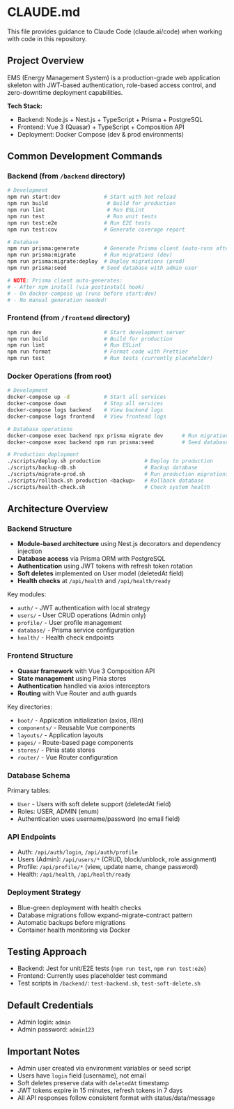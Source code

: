 # CLAUDE.md

This file provides guidance to Claude Code (claude.ai/code) when working with code in this repository.

## Project Overview

EMS (Energy Management System) is a production-grade web application skeleton with JWT-based authentication, role-based access control, and zero-downtime deployment capabilities.

**Tech Stack:**
- Backend: Node.js + Nest.js + TypeScript + Prisma + PostgreSQL
- Frontend: Vue 3 (Quasar) + TypeScript + Composition API
- Deployment: Docker Compose (dev & prod environments)

## Common Development Commands

### Backend (from `/backend` directory)
```bash
# Development
npm run start:dev              # Start with hot reload
npm run build                   # Build for production
npm run lint                    # Run ESLint
npm run test                    # Run unit tests
npm run test:e2e               # Run E2E tests
npm run test:cov               # Generate coverage report

# Database
npm run prisma:generate        # Generate Prisma client (auto-runs after npm install)
npm run prisma:migrate         # Run migrations (dev)
npm run prisma:migrate:deploy  # Deploy migrations (prod)
npm run prisma:seed           # Seed database with admin user

# NOTE: Prisma client auto-generates:
# - After npm install (via postinstall hook)
# - On docker-compose up (runs before start:dev)
# - No manual generation needed!
```

### Frontend (from `/frontend` directory)
```bash
npm run dev                    # Start development server
npm run build                  # Build for production
npm run lint                   # Run ESLint
npm run format                 # Format code with Prettier
npm run test                   # Run tests (currently placeholder)
```

### Docker Operations (from root)
```bash
# Development
docker-compose up -d           # Start all services
docker-compose down            # Stop all services
docker-compose logs backend    # View backend logs
docker-compose logs frontend   # View frontend logs

# Database operations
docker-compose exec backend npx prisma migrate dev      # Run migrations
docker-compose exec backend npm run prisma:seed         # Seed database

# Production deployment
./scripts/deploy.sh production              # Deploy to production
./scripts/backup-db.sh                      # Backup database
./scripts/migrate-prod.sh                   # Run production migrations
./scripts/rollback.sh production <backup>   # Rollback database
./scripts/health-check.sh                   # Check system health
```

## Architecture Overview

### Backend Structure
- **Module-based architecture** using Nest.js decorators and dependency injection
- **Database access** via Prisma ORM with PostgreSQL
- **Authentication** using JWT tokens with refresh token rotation
- **Soft deletes** implemented on User model (deletedAt field)
- **Health checks** at `/api/health` and `/api/health/ready`

Key modules:
- `auth/` - JWT authentication with local strategy
- `users/` - User CRUD operations (Admin only)
- `profile/` - User profile management
- `database/` - Prisma service configuration
- `health/` - Health check endpoints

### Frontend Structure
- **Quasar framework** with Vue 3 Composition API
- **State management** using Pinia stores
- **Authentication** handled via axios interceptors
- **Routing** with Vue Router and auth guards

Key directories:
- `boot/` - Application initialization (axios, i18n)
- `components/` - Reusable Vue components
- `layouts/` - Application layouts
- `pages/` - Route-based page components
- `stores/` - Pinia state stores
- `router/` - Vue Router configuration

### Database Schema
Primary tables:
- `User` - Users with soft delete support (deletedAt field)
- Roles: USER, ADMIN (enum)
- Authentication uses username/password (no email field)

### API Endpoints
- Auth: `/api/auth/login`, `/api/auth/profile`
- Users (Admin): `/api/users/*` (CRUD, block/unblock, role assignment)
- Profile: `/api/profile/*` (view, update name, change password)
- Health: `/api/health`, `/api/health/ready`

### Deployment Strategy
- Blue-green deployment with health checks
- Database migrations follow expand-migrate-contract pattern
- Automatic backups before migrations
- Container health monitoring via Docker

## Testing Approach
- Backend: Jest for unit/E2E tests (`npm run test`, `npm run test:e2e`)
- Frontend: Currently uses placeholder test command
- Test scripts in `/backend/`: `test-backend.sh`, `test-soft-delete.sh`

## Default Credentials
- Admin login: `admin`
- Admin password: `admin123`

## Important Notes
- Admin user created via environment variables or seed script
- Users have `login` field (username), not email
- Soft deletes preserve data with `deletedAt` timestamp
- JWT tokens expire in 15 minutes, refresh tokens in 7 days
- All API responses follow consistent format with status/data/message